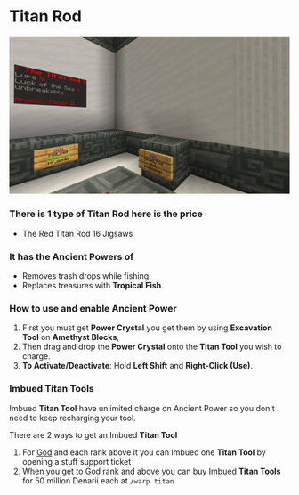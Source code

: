 # Titan Rod

![](<../../.gitbook/assets/The Titan Rod.png>)

  ### There is 1 type of Titan Rod here is the price
  
  - The Red Titan Rod 16 Jigsaws

  ### It has the Ancient Powers of

  - Removes trash drops while fishing.
  - Replaces treasures with **Tropical Fish**.
  
  ### How to use and enable Ancient Power

  1. First you must get **Power Crystal** you get them by using **Excavation Tool** on **Amethyst Blocks**, 
  2. Then drag and drop the **Power Crystal** onto the **Titan Tool** you wish to charge.
  3. **To Activate/Deactivate**: Hold **Left Shift** and **Right-Click (Use)**.

  ### Imbued Titan Tools

  Imbued **Titan Tool** have unlimited charge on Ancient Power so you don't need to keep recharging your tool.

  There are 2 ways to get an Imbued **Titan Tool**

  1. For [God](../ranks/divine-tier/01-god.md) and each rank above it you can Imbued one **Titan Tool** by opening a stuff support ticket
  2. When you get to [God](../ranks/divine-tier/01-god.md) rank and above you can buy Imbued **Titan Tools** for 50 million Denarii each at `/warp titan`
